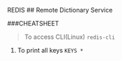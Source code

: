 REDIS ## Remote Dictionary Service

###CHEATSHEET

> To access CLI(Linux) `redis-cli`

1. To print all keys `KEYS *` 
